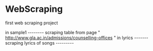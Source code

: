 # WebScraping
first web scraping project


in sample1 -------- scraping table from page  " http://www.gla.ac.in/admissions/counselling-offices "
in lyrics ------- scraping lyrics of songs --------- 
